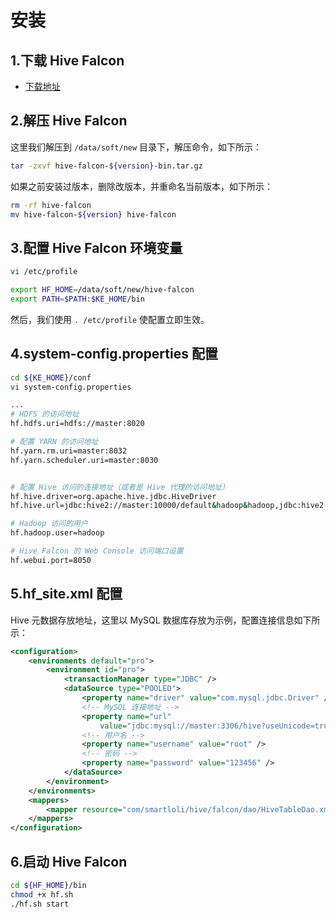 # 安装

## 1.下载 Hive Falcon
  * [下载地址](https://coding.net/u/smartloli/p/hive-falcon-bin/git/raw/master/hive-falcon-1.0.2-bin.tar.gz)

## 2.解压 Hive Falcon
这里我们解压到 ``` /data/soft/new ``` 目录下，解压命令，如下所示：
```bash
tar -zxvf hive-falcon-${version}-bin.tar.gz
```
如果之前安装过版本，删除改版本，并重命名当前版本，如下所示：
```bash
rm -rf hive-falcon
mv hive-falcon-${version} hive-falcon
```

## 3.配置 Hive Falcon 环境变量
```bash
vi /etc/profile

export HF_HOME=/data/soft/new/hive-falcon
export PATH=$PATH:$KE_HOME/bin
```
然后，我们使用 ``` . /etc/profile ``` 使配置立即生效。

## 4.system-config.properties 配置
```bash
cd ${KE_HOME}/conf
vi system-config.properties

...
# HDFS 的访问地址
hf.hdfs.uri=hdfs://master:8020

# 配置 YARN 的访问地址
hf.yarn.rm.uri=master:8032
hf.yarn.scheduler.uri=master:8030


# 配置 Hive 访问的连接地址（或者是 Hive 代理的访问地址）
hf.hive.driver=org.apache.hive.jdbc.HiveDriver
hf.hive.url=jdbc:hive2://master:10000/default&hadoop&hadoop,jdbc:hive2://master02:10000/default&hadoop&hadoop

# Hadoop 访问的用户
hf.hadoop.user=hadoop

# Hive Falcon 的 Web Console 访问端口设置
hf.webui.port=8050
```
## 5.hf_site.xml 配置
Hive 元数据存放地址，这里以 MySQL 数据库存放为示例，配置连接信息如下所示：
```xml
<configuration>
	<environments default="pro">
		<environment id="pro">
			<transactionManager type="JDBC" />
			<dataSource type="POOLED">
				<property name="driver" value="com.mysql.jdbc.Driver" />
                <!-- MySQL 连接地址 -->
				<property name="url"
					value="jdbc:mysql://master:3306/hive?useUnicode=true&amp;characterEncoding=UTF-8&amp;zeroDateTimeBehavior=convertToNull" />
                <!-- 用户名 -->  
				<property name="username" value="root" />
                <!-- 密码 -->  
				<property name="password" value="123456" />
			</dataSource>
		</environment>
	</environments>
	<mappers>
		<mapper resource="com/smartloli/hive/falcon/dao/HiveTableDao.xml" />
	</mappers>
</configuration>
```

## 6.启动 Hive Falcon
```bash
cd ${HF_HOME}/bin
chmod +x hf.sh
./hf.sh start
```
